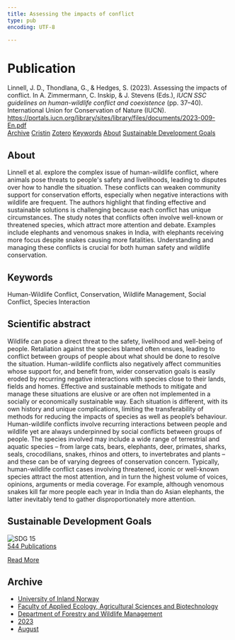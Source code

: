```yaml
---
title: Assessing the impacts of conflict
type: pub
encoding: UTF-8

---
```

<h1>Publication</h1>
<article id="csl-bib-container-C4VG3D8R" class="csl-bib-container">
  <div class="csl-bib-body"> <div class="csl-entry">Linnell, J. D., Thondlana, G., &#38; Hedges, S. (2023). Assessing the impacts of conflict. In A. Zimmermann, C. Inskip, &#38; J. Stevens (Eds.), <i>IUCN SSC guidelines on human-wildlife conflict and coexistence</i> (pp. 37–40). International Union for Conservation of Nature (IUCN). <a href="https://portals.iucn.org/library/sites/library/files/documents/2023-009-En.pdf">https://portals.iucn.org/library/sites/library/files/documents/2023-009-En.pdf</a></div> </div>
  <div class="csl-bib-buttons">
    <a href="#taxonomy-article-C4VG3D8R" alt="archive" class="csl-bib-button">Archive</a>
    <a href="https://app.cristin.no/results/show.jsf?id=2168792" alt="Cristin" class="csl-bib-button">Cristin</a>
    <a href="http://zotero.org/groups/5881554/items/C4VG3D8R" alt="Zotero" class="csl-bib-button">Zotero</a>
    <a href="#keywords-article-C4VG3D8R" alt="keywords" class="csl-bib-button">Keywords</a>
    <a href="#about-article-C4VG3D8R" alt="about_pub" class="csl-bib-button">About</a>
    <a href="#sdg-article-C4VG3D8R" alt="sdg" class="csl-bib-button">Sustainable Development Goals</a>
  </div>
  <div id="csl-bib-meta-container-C4VG3D8R"></div>
</article>
<div id="csl-bib-meta-C4VG3D8R" class="csl-bib-meta">
  <article id="about-article-C4VG3D8R" class="about_pub-article">
    <h1>About</h1>
    Linnell et al. explore the complex issue of human-wildlife conflict, where animals pose threats to people's safety and livelihoods, leading to disputes over how to handle the situation. These conflicts can weaken community support for conservation efforts, especially when negative interactions with wildlife are frequent. The authors highlight that finding effective and sustainable solutions is challenging because each conflict has unique circumstances. The study notes that conflicts often involve well-known or threatened species, which attract more attention and debate. Examples include elephants and venomous snakes in India, with elephants receiving more focus despite snakes causing more fatalities. Understanding and managing these conflicts is crucial for both human safety and wildlife conservation.
  </article>
  <article id="keywords-article-C4VG3D8R" class="keywords-article">
    <h1>Keywords</h1>
    Human-Wildlife Conflict, Conservation, Wildlife Management, Social Conflict, Species Interaction
  </article>
  <article id="abstract-article-C4VG3D8R" class="abstract-article">
    <h1>Scientific abstract</h1>
    Wildlife can pose a direct threat to the safety, livelihood and well-being of people. Retaliation against  the species blamed often ensues, leading to conflict between groups of people about what should be  done to resolve the situation. Human-wildlife conflicts also negatively affect communities whose support for, and benefit from, wider conservation goals is easily eroded by recurring negative interactions with species close to their lands, fields and homes. Effective and sustainable methods to mitigate and manage these situations are elusive or are often not implemented in a socially or  
economically sustainable way. Each situation is different, with its own history and unique complications, limiting the transferability of methods for reducing the impacts of species as well as people’s behaviour. 
Human-wildlife conflicts involve recurring interactions between people and wildlife yet are always underpinned by social conflicts between groups of people. The species involved may include a wide range of terrestrial and aquatic species – from large cats, bears, elephants, deer, primates, sharks, seals, crocodilians, snakes, rhinos and otters, to invertebrates and plants – and these can be of varying degrees of conservation concern. Typically, human-wildlife conflict cases involving threatened, iconic or well-known species attract the most attention, and in turn the highest volume of voices, opinions, arguments or media coverage. For example, although venomous snakes kill far more people each year in India than do Asian elephants, the latter inevitably tend to gather disproportionately more attention.
  </article>
  <article id="sdg-article-C4VG3D8R" class="sdg-article">
    <h1>Sustainable Development Goals</h1>
    <div class="sdg-container"><div id="sdg15" class="sdg">
        <img src="{{< params subfolder >}}images/sdg/sdg15_en.png" class="image" alt="SDG 15">
        <div class="sdg-overlay">
          <a href="{{< params subfolder >}}en/archive/?sdg=15#archive" class="sdg-publication-count"><span>544</span> Publications</a>
          <p><a href="https://sdgs.un.org/goals/goal15" class="sdg-read-more">Read More</a></p>
        </div>
      </div></div>
  </article>
  <article id="taxonomy-article-C4VG3D8R" class="taxonomy-article">
    <h1>Archive</h1>
    <ul>
      <li><a href="{{< params subfolder >}}en/archive/?key=3DCRN523">University of Inland Norway</a></li>
      <li><a href="{{< params subfolder >}}en/archive/?key=T77LXH6D">Faculty of Applied Ecology, Agricultural Sciences and Biotechnology</a></li>
      <li><a href="{{< params subfolder >}}en/archive/?key=7TRARPE3">Department of Forestry and Wildlife Management</a></li>
      <li><a href="{{< params subfolder >}}en/archive/?key=WXLLSUEU">2023</a></li>
      <li><a href="{{< params subfolder >}}en/archive/?key=HN7NQVIT">August</a></li>
    </ul>
  </article>
</div>

